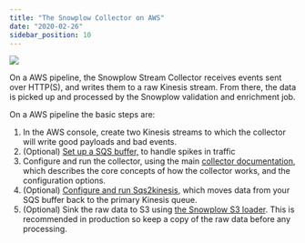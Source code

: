 ```yaml
---
title: "The Snowplow Collector on AWS"
date: "2020-02-26"
sidebar_position: 10
---
```


![](images/snowplow-aws-pipeline-collector.png)

On a AWS pipeline, the Snowplow Stream Collector receives events sent over HTTP(S), and writes them to a raw Kinesis stream. From there, the data is picked up and processed by the Snowplow validation and enrichment job.

On a AWS pipeline the basic steps are:

1. In the AWS console, create two Kinesis streams to which the collector will write good payloads and bad events.
2. (Optional) [Set up a SQS buffer,](/docs/getting-started-on-snowplow-open-source/setup-snowplow-on-aws/setup-the-snowplow-collector/set-up-an-sqs-buffer/index.md) to handle spikes in traffic
3. Configure and run the collector, using the main [collector documentation](/docs/pipeline-components-and-applications/stream-collector/index.md), which describes the core concepts of how the collector works, and the configuration options.
4. (Optional) [Configure and run Sqs2kinesis](/docs/pipeline-components-and-applications/sqs2kinesis/index.md), which moves data from your SQS buffer back to the primary Kinesis queue.
5. (Optional) Sink the raw data to S3 using [the Snowplow S3 loader](/docs/pipeline-components-and-applications/loaders-storage-targets/s3-loader/index.md). This is recommended in production so keep a copy of the raw data before any processing.
